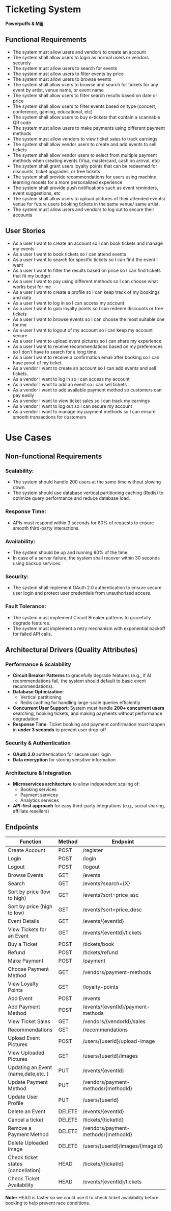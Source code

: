 # Ticketing System

**Powerpuffs & Mjjj**

## Functional Requirements

- The system must allow users and vendors to create an account
- The system shall allow users to login as normal users or vendors securely
- The system must allow users to search for events
- The system must allow users to filter events by price
- The system must allow users to browse events
- The system shall allow users to browse and search for tickets for any event by artist, venue name, or event name
- The system shall allow users to filter search results based on date or price
- The system shall allow users to filter events based on type (concert, conference, gaming, educational, etc)
- The system shall allow users to buy e-tickets that contain a scannable QR code
- The system must allow users to make payments using different payment methods
- The system must allow vendors to view ticket sales to track earnings
- The system shall allow vendor users to create and add events to sell tickets
- The system shall allow vendor users to select from multiple payment methods when creating events (Visa, mastercard, cash on arrival, etc)
- The system shall grant users loyalty points that can be redeemed for discounts, ticket upgrades, or free tickets
- The system shall provide recommendations for users using machine learning models for a more personalized experience
- The system shall provide push notifications such as event reminders, event suggestions, etc
- The system shall allow users to upload pictures of their attended events/ venue for future users booking tickets in the same venue/ same artist.
- The system must allow users and vendors to log out to secure their accounts

## User Stories

- As a user I want to create an account so I can book tickets and manage my events
- As a user I want to book tickets so I can attend events
- As a user I want to search for specific tickets so I can find the event I want
- As a user I want to filter the results based on price so I can find tickets that fit my budget
- As a user I want to pay using different methods so I can choose what works best for me
- As a user I want to create a profile so I can keep track of my bookings and data
- As a user I want to log in so I can access my account
- As a user I want to gain loyalty points so I can redeem discounts or free tickets
- As a user I want to browse events so I can choose the most suitable one for me
- As a user I want to logout of my account so i can keep my account secure
- As a user I want to upload event pictures so i can share my experience
- As a user I want to receive recommendations based on my preferences so I don't have to search for a long time.
- As a user I want to receive a confirmation email after booking so I can have proof of my ticket.
- As a vendor I want to create an account so I can add events and sell tickets.
- As a vendor I want to log in so i can access my account
- As a vendor I want to add an event so i can sell tickets
- As a vendor i want to add available payment method so customers can pay easily
- As a vendor I want to view ticket sales so i can track my earnings
- As a vendor I want to log out so i can secure my account
- As a vendor I want to manage my payment methods so I can ensure smooth transactions for customers

# Use Cases
## Non-functional Requirements

### Scalability:
- The system should handle 200 users at the same time without slowing down.
- The system should use database vertical partitioning caching (Redis) to optimize query performance and reduce database load.
### Response Time:
- APIs must respond within 3 seconds for 80% of requests to ensure smooth third-party interactions.
### Availability:
- The system should be up and running 80% of the time.
- In case of a server failure, the system shall recover within 30 seconds using backup services.
### Security:
- The system shall implement OAuth 2.0 authentication to ensure secure user login and protect user credentials from unauthorized access.
### Fault Tolerance:
- The system must implement Circuit Breaker patterns to gracefully degrade features.
- The system must implement a retry mechanism with exponential backoff for failed API calls.

## Architectural Drivers (Quality Attributes)

### Performance & Scalability
- **Circuit Breaker Patterns** to gracefully degrade features (e.g., if AI recommendations fail, the system should default to basic event recommendations).
- **Database Optimization**: 
  - Vertical partitioning
  - Redis caching for handling large-scale queries efficiently
- **Concurrent User Support**: System must handle **200+ concurrent users** searching, booking tickets, and making payments without performance degradation
- **Response Time**: Ticket booking and payment confirmation must happen in **under 3 seconds** to prevent user drop-off

### Security & Authentication
- **OAuth 2.0** authentication for secure user login
- **Data encryption** for storing sensitive information

### Architecture & Integration
- **Microservices architecture** to allow independent scaling of:
  - Booking services
  - Payment services
  - Analytics services
- **API-first approach** for easy third-party integrations (e.g., social sharing, affiliate resellers)

## Endpoints

| Function | Method | Endpoint |
|---|---|---|
| Create Account | POST | /register |
| Login | POST | /login |
| Logout | POST | /logout |
| Browse Events | GET | /events |
| Search | GET | /events?search={X} |
| Sort by price (low to high) | GET | /events?sort=price_asc |
| Sort by price (high to low) | GET | /events?sort=price_desc |
| Event Details | GET | /events/{eventId} |
| View Tickets for an Event | GET | /events/{eventId}/tickets |
| Buy a Ticket | POST | /tickets/book |
| Refund | POST | /tickets/refund |
| Make Payment | POST | /payment |
| Choose Payment Method | GET | /vendors/payment-methods |
| View Loyalty Points | GET | /loyalty-points |
| Add Event | POST | /events |
| Add Payment Method | POST | /events/{eventId}/payment-methods |
| View Ticket Sales | GET | /vendors/{vendorId}/sales |
| Recommendations | GET | /recommendations |
| Upload Event Pictures | POST | /users/{userId}/upload-image |
| View Uploaded Pictures | GET | /users/{userId}/images |
| Updating an Event (name,date,etc..) | PUT | /events/{eventId} |
| Update Payment Method | PUT | /vendors/payment-methods/{methodId} |
| Update User Profile | PUT | /users/{userId} |
| Delete an Event | DELETE | /events/{eventId} |
| Cancel a ticket | DELETE | /tickets/{ticketId} |
| Remove a Payment Method | DELETE | /vendors/payment-methods/{methodId} |
| Delete Uploaded image | DELETE | /users/{userId}/images/{imageId} |
| Check ticket states (cancellation) | HEAD | /tickets/{ticketId} |
| Check Ticket Availability | HEAD | /events/{eventId}/tickets |

**Note:** HEAD is faster so we could use it to check ticket availability before booking to help prevent race conditions.


